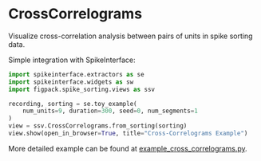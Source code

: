 # CrossCorrelograms

Visualize cross-correlation analysis between pairs of units in spike sorting data.

Simple integration with SpikeInterface:

```python
import spikeinterface.extractors as se
import spikeinterface.widgets as sw
import figpack.spike_sorting.views as ssv

recording, sorting = se.toy_example(
    num_units=9, duration=300, seed=0, num_segments=1
)
view = ssv.CrossCorrelograms.from_sorting(sorting)
view.show(open_in_browser=True, title="Cross-Correlograms Example")
```

More detailed example can be found at [example_cross_correlograms.py](../examples/example_cross_correlograms.py).
